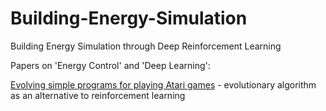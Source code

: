 # Building-Energy-Simulation
Building Energy Simulation through Deep Reinforcement Learning


Papers on 'Energy Control' and 'Deep Learning':   

[Evolving simple programs for playing Atari games](https://arxiv.org/pdf/1806.05695.pdf) - evolutionary algorithm as an alternative to reinforcement learning  

